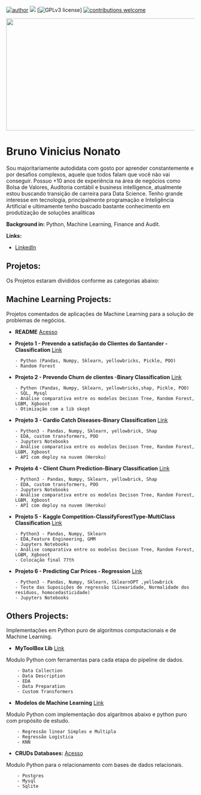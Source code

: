 [![author](https://img.shields.io/badge/author-brunovn-red.svg)](www.linkedin.com/in/brunovn) 
[![](https://img.shields.io/badge/python-3.7+-blue.svg)](https://www.python.org/downloads/release/python-365/) [![GPLv3 license](https://img.shields.io/badge/License-MIT-blue.svg)]
[![contributions welcome](https://img.shields.io/badge/contributions-welcome-brightgreen.svg?style=flat)](https://github.com/bruno154/Data_Science_Python/issues)

<p align="center">
  <img src="https://github.com/bruno154/DataScienceProjects/blob/master/imgs/Galaxy%20Twitch%20Banner.png" width = "900" height = "300">
</p>

# Bruno Vinicius Nonato
Sou majoritariamente autodidata com gosto por aprender constantemente e por desafios complexos, aquele que todos falam que você não vai conseguir. Possuo +10 anos de experiência na área de negócios como Bolsa de Valores, Auditoria contábil e business intelligence, atualmente estou buscando transição de carreira para Data Science.
Tenho grande interesse em tecnologia, principalmente programação e Inteligência Artificial e ultimamente tenho buscado bastante conhecimento em produtização de soluções analíticas

**Background in:** Python, Machine Learning, Finance and Audit.

**Links:**
* [LinkedIn](https://www.linkedin.com/in/brunovn)


## Projetos:
Os Projetos estaram divididos conforme as categorias abaixo:


## Machine Learning Projects:
Projetos comentados de aplicações de Machine Learning para a solução de problemas de negócios.
* **README** [Acesso](https://github.com/bruno154/DataScienceProjects/tree/master/MachineLearningProjects/README.md)
* **Projeto 1 - Prevendo a satisfação do Clientes do Santander - Classification** [Link](https://github.com/bruno154/project-1-santander-customers/blob/main/artefato_final/pipeline_final.ipynb)

      - Python (Pandas, Numpy, Sklearn, yellowbricks, Pickle, POO)
      - Random Forest
  
* **Projeto 2 - Prevendo Churn de clientes -Binary Classification** [Link](https://github.com/bruno154/project-2-predicting-customers-churn/blob/main/notebooks/Projeto2_Churn_Customers_baseline.ipynb)

      - Python (Pandas, Numpy, Sklearn, yellowbricks,shap, Pickle, POO)
      - SQL, Mysql
      - Análise comparativa entre os modelos Decison Tree, Random Forest, LGBM, Xgboost
      - Otimização com a lib skopt
      
      
* **Projeto 3 - Cardio Catch Diseases-Binary Classification** [Link](https://github.com/bruno154/project-4-cardio-catch-disease/blob/main/notebooks/project-catch-disease-pa001.ipynb)

      - Python3 - Pandas, Numpy, Sklearn, yellowbrick, Shap
      - EDA, custom transformers, POO
      - Jupyters Notebooks
      - Análise comparativa entre os modelos Decison Tree, Random Forest, LGBM, Xgboost
      - API com deploy na nuvem (Heroku)
      
      
* **Projeto 4 - Client Churn Prediction-Binary Classification** [Link](https://github.com/bruno154/project-client-churn-prediction/blob/main/pa003-client-churn-prediction.ipynb)

      - Python3 - Pandas, Numpy, Sklearn, yellowbrick, Shap
      - EDA, custom transformers, POO
      - Jupyters Notebooks
      - Análise comparativa entre os modelos Decison Tree, Random Forest, LGBM, Xgboost
      - API com deploy na nuvem (Heroku)
      
* **Projeto 5 - Kaggle Competition-ClassifyForestType-MultiClass Classification** [Link](https://github.com/bruno154/kaggle_competition_classifyforesttype)

      - Python3 - Pandas, Numpy, Sklearn
      - EDA,Feature Engineering, GMM
      - Jupyters Notebooks
      - Análise comparativa entre os modelos Decison Tree, Random Forest, LGBM, Xgboost
      - Colocação final 77th
      

* **Projeto 6 - Predicting Car Prices - Regression** [Link](https://github.com/bruno154/project-3-predicting-car-price/blob/main/Predicting_Car_Prices.ipynb)

      - Python3 - Pandas, Numpy, Sklearn, SklearnOPT ,yellowbrick
      - Teste das Suposições de regressão (Linearidade, Normalidade dos resíduos, homocedasticidade)
      - Jupyters Notebooks

## Others Projects:
Implementações em Python puro de algoritmos computacionais e de Machine Learning.
* **MyToolBox Lib** [Link](https://github.com/bruno154/project-mytoolbox)

Modulo Python com ferramentas para cada etapa do pipeline de dados.

        - Data Collection
        - Data Description
        - EDA
        - Data Preparation
        - Custom Transformers

* **Modelos de Machine Learning** [Link](https://github.com/bruno154/project-ml-models)

Modulo Python com implementação dos algaritmos abaixo e python puro com propósito de estudo.
        
        - Regressão linear Simples e Multipla
        - Regressão Logística
        - KNN

* **CRUDs Databases:** [Acesso](https://github.com/bruno154/project-cruds)

Modulo Python para o relacionamento com bases de dados relacionais.
        
        - Postgres
        - Mysql
        - Sqlite

